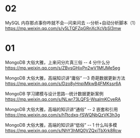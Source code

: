 
# 02

MySQL 内存那点事你咋就不会--问来问去 --分析+自动分析脚本（1） https://mp.weixin.qq.com/s/y5LTQFZpGRnXcXcVbSl3mw

# 01

MongoDB 大俗大雅，上来问分片真三俗 -- 4 分什么分 https://mp.weixin.qq.com/s/ZBvsGHixPn2wV1MfJMe5eg

MongoDB 大俗大雅，高端知识讲“庸俗” --3 奇葩数据更新方法 https://mp.weixin.qq.com/s/Dzo8yHnplMkwB4FMKssr6A

MongoDB 学习建模与设计思路--统计数据更新案例 https://mp.weixin.qq.com/s/NLwr73LQFS-WsalmKCveRA

MongoDB 大俗大雅，高端的知识讲“通俗” -- 2 嵌套和引用 https://mp.weixin.qq.com/s/hTtcdxq-fSWQNbQzVK3h3g

MongoDB 大俗大雅，高端的知识讲“低俗” -- 1 什么叫多模 https://mp.weixin.qq.com/s/NhY3hMQ0VZQxiTbXrk8Rcw
